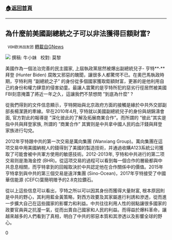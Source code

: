 ###  [:house:返回首頁](https://github.com/ourhimalayas/txt)
---

## 為什麼前美國副總統之子可以非法獲得巨額財富?
` VOH欧洲战友团` [轉載自GNews](https://gnews.org/zh-hans/449965/)

![]()![](https://gnews-media-offload.s3.amazonaws.com/wp-content/uploads/2020/10/24120022/G4.jpg)
撰稿: 牛小妹   校對: 莫黎

美國作為一個法治完善的民主國家, 上屆執政黨居然被爆出副總統兒子- 亨特**·**拜登 (Hunter Biden) 腐敗又邪惡的醜聞，讓很多人都驚愕不已。在奧巴馬執政時期，亨特利用 ”副總統之子” 的身份從多個國家獲取鉅額財富，更甚的是他利用自己的身份和權力肆意的侵害幼童。最讓人震驚的是亨特所犯的惡劣行徑居然被美國FBI刻意掩蓋了將近一年之久，這讓我們不禁想問 ”到底為什麼” ?

從我們得到的文件信息顯示，亨特開始與北京政府方面的接觸是緣於中共外交部副部長楊潔篪的牽線。早在2010年4月, 亨特就以美國副總統兒子的身份與胡錦濤會面, 官方對此的報導是 ”深化彼此的了解及拓展商業合作”。而所謂的 ”彼此”其实是指中共與拜登家族, 所謂的 ”商業合作” 其實则是中共拿中國人民的血汗錢與拜登家族进行勾兌。

2012年亨特跟中共的第一次交易是萬向集團 (Wanxiang Group)。萬向集團在這项交易中用美國納稅人的錢得到了美國的製造技術，并通過收購A123系統公司獲取了可能會被中共軍方使用的敏感技術。2012-2013年, 亨特和中共进行的第二项交易则是渤海金控 (BHR)。從這项交易的過程可以看到每一個合作的層級都與中共息息相關，而亨特拿到的回報取決於中共認定他在合作關係中的價值。2015年亨特拿到與中共的第三個交易是遠洋集團 (Sino-Ocean)，2017年亨特接受了中國華信能源 (CEFC)葉簡明赠予的2.8克拉鑽石。

從以上這些信息可以看出，亨特之所以可以因其身份而獲得大量財富, 根本原因則是中共的野心，其利用藍金黃策略，對西方政要及其家屬進行利誘和滲透，從而進一步擴大自己在這些國家的影響力和利益。中共往往利用人性的弱點讓很多國家的政要官員與之抗瀣一氣，從而出賣自己國家和人民的利益。而得益於爆料革命，讓越來越多的人們看到了真相，明白了中共的邪惡本質和其滲透以及影響全球的野心。

0
